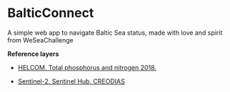 # BalticConnect

A simple web app to navigate Baltic Sea status, made with love and spirit from WeSeaChallenge

**Reference layers**

* [HELCOM. Total phosphorus and nitrogen 2018.](http://metadata.helcom.fi/geonetwork/srv/eng/catalog.search#/metadata/0451441e-b1b7-40ab-8cbd-25b629885dec)

* [Sentinel-2. Sentinel Hub. CREODIAS](https://www.sentinel-hub.com/)
